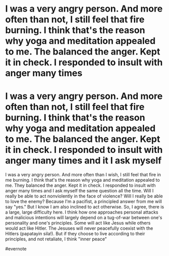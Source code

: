 # I was a very angry person. And more often than not, I still feel that fire burning. I think that's the reason why yoga and meditation appealed to me. The balanced the anger. Kept it in check. I responded to insult with anger many times

# I was a very angry person. And more often than not, I still feel that fire burning. I think that's the reason why yoga and meditation appealed to me. The balanced the anger. Kept it in check. I responded to insult with anger many times and it I ask myself

I was a very angry person. And more often than I wish, I still feel that fire in me burning. I think that's the reason why yoga and meditation appealed to me. They balanced the anger. Kept it in check. I responded to insult with anger many times and I ask myself the same question all the time. Will I really be able to act nonviolently in the face of violence? Will I really be able to love the enemy? Because I'm a pacifist, a principled answer from me will say "yes." But I know I am also inclined to act otherwise. So, I agree, there is a large, large difficulty here. I think how one approaches personal attacks and malicious intentions will largely depend on a tug-of-war between one's personality and one's principles. Some will act like Jesus while others would act like Hitler. The Jesuses will never peacefully coexist with the Hitlers (papatayin sila!). But if they choose to live according to their principles, and not retaliate, I think "inner peace"

\#evernote

